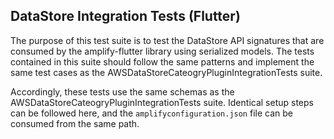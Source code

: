 ## DataStore Integration Tests (Flutter)

The purpose of this test suite is to test the DataStore API signatures that are consumed by the amplify-flutter library using serialized models. The tests contained in this suite should follow the same patterns and implement the same test cases as the AWSDataStoreCateogryPluginIntegrationTests suite.

Accordingly, these tests use the same schemas as the AWSDataStoreCateogryPluginIntegrationTests suite. Identical setup steps can be followed here, and the `amplifyconfiguration.json` file can be consumed from the same path.
